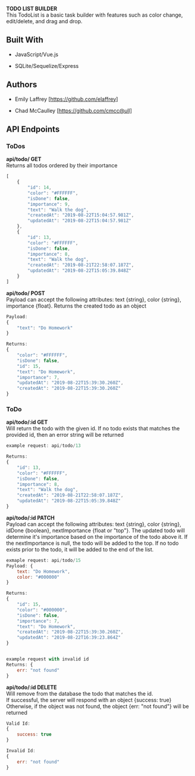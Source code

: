 **TODO LIST BUILDER**   
This TodoList is a basic task builder with features such as color change, edit/delete, and drag and drop.



## Built With

* JavaScript/Vue.js 

* SQLite/Sequelize/Express 


## Authors

* Emily Laffrey [https://github.com/elaffrey]

* Chad McCaulley [https://github.com/cmcc@ull]


## API Endpoints

### ToDos

**api/todo/ GET**  
Returns all todos ordered by their importance 

```js
[
    {
        "id": 14,
        "color": "#FFFFFF",
        "isDone": false,
        "importance": 9,
        "text": "Walk the dog",
        "createdAt": "2019-08-22T15:04:57.981Z",
        "updatedAt": "2019-08-22T15:04:57.981Z"
    },
    {
        "id": 13,
        "color": "#FFFFFF",
        "isDone": false,
        "importance": 8,
        "text": "Walk the dog",
        "createdAt": "2019-08-21T22:58:07.187Z",
        "updatedAt": "2019-08-22T15:05:39.848Z"
    }
]
```

**api/todo/ POST**  
Payload can accept the following attributes: text {string}, color {string}, importance {float}. Returns the created todo as an object

```js
Payload: 
{
	"text": "Do Homework"
}

Returns:
{
    "color": "#FFFFFF",
    "isDone": false,
    "id": 15,
    "text": "Do Homework",
    "importance": 7,
    "updatedAt": "2019-08-22T15:39:30.260Z",
    "createdAt": "2019-08-22T15:39:30.260Z"
}
```

### ToDo

**api/todo/:id GET**    
Will return the todo with the given id. If no todo exists that matches the provided id, then an error string will be returned

```js
example request: api/todo/13

Returns: 
{
    "id": 13,
    "color": "#FFFFFF",
    "isDone": false,
    "importance": 8,
    "text": "Walk the dog",
    "createdAt": "2019-08-21T22:58:07.187Z",
    "updatedAt": "2019-08-22T15:05:39.848Z"
}
```

**api/todo/:id PATCH**  
Payload can accept the following attributes: text {string}, color {string}, idDone {boolean}, nextImportance {float or "top"}. The updated todo will determine it's importance based on the importance of the todo above it. If the nextImportance is null, the todo will be added to the top. If no todo exists prior to the todo, it will be added to the end of the list.  

```js
exmaple request: api/todo/15
Payload: {
    text: "Do Homework",
    color: "#000000"
}

Returns:
{
    "id": 15,
    "color": "#000000",
    "isDone": false,
    "importance": 7,
    "text": "Do Homework",
    "createdAt": "2019-08-22T15:39:30.260Z",
    "updatedAt": "2019-08-22T16:39:23.864Z"
}


example request with invalid id
Returns: {
    err: "not found"
}
```


**api/todo/:id DELETE**     
Will remove from the database the todo that matches the id.  
If successful, the server will respond with an object {success: true}
Otherwise, if the object was not found, the object {err: "not found"} will be returned

````js
Valid Id:
{
    success: true
}

Invalid Id:
{
    err: "not found"
}
````
